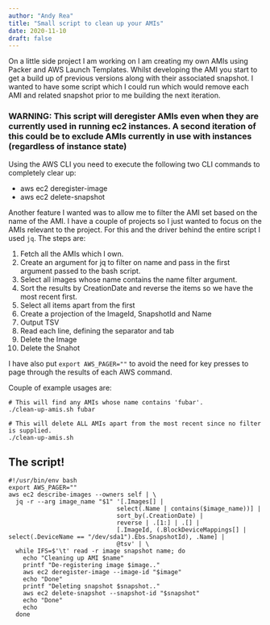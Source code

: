 ```yaml
---
author: "Andy Rea"
title: "Small script to clean up your AMIs"
date: 2020-11-10
draft: false
---
```


On a little side project I am working on I am creating my own AMIs using Packer and AWS Launch Templates.  Whilst developing the AMI you start to get a build up of previous versions along with their associated snapshot.  I wanted to have some script which I could run which would remove each AMI and related snapshot prior to me building the next iteration.

### **WARNING: This script will deregister AMIs even when they are currently used in running ec2 instances.  A second iteration of this could be to exclude AMIs currently in use with instances (regardless of instance state)**

Using the AWS CLI you need to execute the following two CLI commands to completely clear up:

- aws ec2 deregister-image
- aws ec2 delete-snapshot

Another feature I wanted was to allow me to filter the AMI set based on the name of the AMI.  I have a couple of projects so I just wanted to focus on the AMIs relevant to the project.  For this and the driver behind the entire script I used `jq`.  The steps are:

1.  Fetch all the AMIs which I own.
2.  Create an argument for jq to filter on name and pass in the first argument passed to the bash script.
3.  Select all images whose name contains the name filter argument.
4.  Sort the results by CreationDate and reverse the items so we have the most recent first.  
5.  Select all items apart from the first
6.  Create a projection of the ImageId, SnapshotId and Name
7.  Output TSV
8.  Read each line, defining the separator and tab
9.  Delete the Image
10. Delete the Snahot 

I have also put `export AWS_PAGER=""` to avoid the need for key presses to page through the results of each AWS command.

Couple of example usages are:

```shell
# This will find any AMIs whose name contains 'fubar'.
./clean-up-amis.sh fubar

# This will delete ALL AMIs apart from the most recent since no filter is supplied.
./clean-up-amis.sh 
```

## The script!

```shell
#!/usr/bin/env bash
export AWS_PAGER=""
aws ec2 describe-images --owners self | \
  jq -r --arg image_name "$1" '[.Images[] | 
                              select(.Name | contains($image_name))] | 
                              sort_by(.CreationDate) | 
                              reverse | .[1:] | .[] | 
                              [.ImageId, (.BlockDeviceMappings[] | select(.DeviceName == "/dev/sda1").Ebs.SnapshotId), .Name] | 
                              @tsv' | \
  while IFS=$'\t' read -r image snapshot name; do
    echo "Cleaning up AMI $name"
    printf "De-registering image $image.."
    aws ec2 deregister-image --image-id "$image"
    echo "Done"
    printf "Deleting snapshot $snapshot.."
    aws ec2 delete-snapshot --snapshot-id "$snapshot"
    echo "Done"
    echo
  done
```
